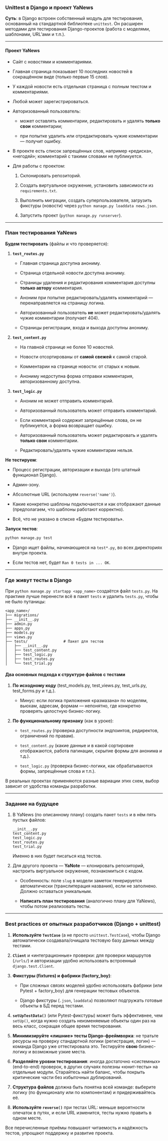 ### Unittest в Django и проект YaNews

**Суть**: в Django встроен собственный модуль для тестирования, основанный на стандартной библиотеке `unittest`. Он расширен методами для тестирования Django-проектов (работа с моделями, шаблонами, URL’ами и т.п.).

---

#### Проект YaNews

- Сайт с новостями и комментариями.
    
- Главная страница показывает 10 последних новостей в сокращённом виде (только первые 15 слов).
    
- У каждой новости есть отдельная страница с полным текстом и комментариями.
    
- Любой может зарегистрироваться.
    
- Авторизованный пользователь:
    
    - может оставлять комментарии, редактировать и удалять **только свои** комментарии;
        
    - при попытке удалить или отредактировать чужие комментарии — получит ошибку.
        
- В проекте есть список запрещённых слов, например «редиска», «негодяй»; комментарий с такими словами не публикуется.
    
- Для работы с проектом:
    
    1. Склонировать репозиторий.
        
    2. Создать виртуальное окружение, установить зависимости из `requirements.txt`.
        
    3. Выполнить миграции, создать суперпользователя, загрузить фикстуры (новости) через `python manage.py loaddata news.json`.
        
    4. Запустить проект (`python manage.py runserver`).
        

---

### План тестирования YaNews

**Будем тестировать** (файлы и что проверяется):

1. **`test_routes.py`**
    
    - Главная страница доступна анониму.
        
    - Страница отдельной новости доступна анониму.
        
    - Страницы удаления и редактирования комментария доступны **только автору** комментария.
        
    - Аноним при попытке редактировать/удалять комментарий — перенаправляется на страницу логина.
        
    - Авторизованный пользователь **не** может редактировать/удалять чужие комментарии (получает 404).
        
    - Страницы регистрации, входа и выхода доступны анониму.
        
2. **`test_content.py`**
    
    - На главной странице не более 10 новостей.
        
    - Новости отсортированы от **самой свежей** к самой старой.
        
    - Комментарии на странице новости: от старых к новым.
        
    - Анониму недоступна форма отправки комментария, авторизованному доступна.
        
3. **`test_logic.py`**
    
    - Аноним не может отправить комментарий.
        
    - Авторизованный пользователь может отправить комментарий.
        
    - Если комментарий содержит запрещённые слова, он не публикуется, а форма возвращает ошибку.
        
    - Авторизованный пользователь может редактировать и удалять **только свои** комментарии.
        
    - Редактировать/удалять чужие комментарии нельзя.
        

**Не тестируем**:

- Процесс регистрации, авторизации и выхода (это штатный функционал Django).
    
- Админ-зону.
    
- Абсолютные URL (используем `reverse('name')`).
    
- Какие конкретно шаблоны подключаются и как отображают данные (предполагаем, что шаблоны работают корректно).
    
- Всё, что не указано в списке «Будем тестировать».
    

**Запуск тестов**:

```bash
python manage.py test
```

- Django ищет файлы, начинающиеся на `test*.py`, во всех директориях внутри проекта.
    
- Если тестов нет, будет `Ran 0 tests in ... OK`.
    

---

### Где живут тесты в Django

При `python manage.py startapp <app_name>` создаётся файл `tests.py`. На практике лучше перенести всё в пакет `tests` и удалить `tests.py`, чтобы не было путаницы:

```
<app_name>/
├── migrations/
├── __init__.py
├── admin.py
├── apps.py
├── models.py
├── views.py
├── tests/                # Пакет для тестов
│   ├── __init__.py
│   ├── test_content.py
│   ├── test_logic.py
│   ├── test_routes.py
│   └── test_trial.py
```

#### Два основных подхода к структуре файлов с тестами

1. **По исходному коду** (test_models.py, test_views.py, test_urls.py, test_forms.py и т.д.).
    
    - Минус: если логика приложения «размазана» по моделям, вьюхам, адресам, формам — непонятно, где конкретно проверять целостную бизнес-логику.
        
2. **По функциональному признаку** (как в уроке):
    
    - `test_routes.py` (проверка доступности эндпоинтов, редиректов, ограничений по правам).
        
    - `test_content.py` (какие данные и в какой сортировке отображаются, работа пагинации, скрытие формы для анонима и т.д.).
        
    - `test_logic.py` (проверка бизнес-логики, как обрабатываются формы, запрещённые слова и т.п.).
        

В реальных проектах применяются разные вариации этих схем, выбор зависит от удобства команды разработки.

---

### Задание на будущее

1. В YaNews (по описанному плану) создать пакет `tests` и в нём пять пустых файлов:
    
    ```
    __init__.py
    test_content.py
    test_logic.py
    test_routes.py
    test_trial.py
    ```
    
    Именно в них будет писаться код тестов.
    
2. Для другого проекта — **YaNote** — клонировать репозиторий, настроить виртуальное окружение, познакомиться с кодом.
    
    - Особенность: поле `slug` в модели заметок генерируется автоматически (транслитерация названия), если не заполнено. Должно оставаться уникальным.
        
    - **Написать план тестирования** (аналогично плану для YaNews), чтобы потом реализовать тесты.
        

---

### Best practices от опытных разработчиков (Django + unittest)

1. **Используйте `TestCase`** (а не просто `unittest.TestCase`), чтобы Django автоматически создавала/очищала тестовую базу данных между тестами.
    
2. **`Client`** и «интеграционные» проверки: для проверки маршрутов (`/urls/`) и авторизации удобно использовать встроенный `django.test.Client`.
    
3. **Фикстуры (fixtures) и фабрики (factory_boy)**:
    
    - При сложных связях моделей удобно использовать фабрики (или Pytest + factory_boy) для генерации тестовых объектов.
        
    - Django фикстуры (`.json`, `loaddata`) позволяют подгружать готовые объекты в БД перед тестами.
        
4. **`setUpTestData()`** (или Pytest-фикстуры) может быть эффективнее, чем `setUp()`, когда нужно создать неизменяемые объекты один раз на весь класс, сокращая общее время тестирования.
    
5. **Минимизируйте «лишние» тесты Django-фреймворка**: не тратьте ресурсы на проверку стандартной логики (регистрация, логин) — команда Django уже оттестировала это. Тестируйте **свою** бизнес-логику и возможные узкие места.
    
6. **Разделяйте уровни тестирования**: иногда достаточно «системных» (end-to-end) проверок, в других случаях полезны «юнит-тесты» на отдельные модули. Старайтесь найти баланс, чтобы покрыть критические части без избыточных дублирований.
    
7. **Структура файлов** должна быть понятна всей команде: выберите логику (по функционалу или по компонентам) и придерживайтесь её.
    
8. **Используйте `reverse()`** при тестах URL: меньше вероятности опечаток в путях, и если URL изменится, тесты нужно править в одном месте.
    

Все перечисленные приёмы повышают читаемость и надёжность тестов, упрощают поддержку и развитие проекта.
